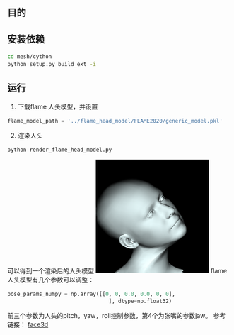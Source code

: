 ## 目的
## 安装依赖
```bash
cd mesh/cython
python setup.py build_ext -i 
```
## 运行
1. 下载flame 人头模型，并设置
```python
flame_model_path = '../flame_head_model/FLAME2020/generic_model.pkl'
```
2. 渲染人头
```python
python render_flame_head_model.py
```
可以得到一个渲染后的人头模型
![](example.png)
flame人头模型有几个参数可以调整：
```python
pose_params_numpy = np.array([[0, 0, 0.0, 0.0, 0, 0],
                                ], dtype=np.float32)
```
前三个参数为人头的pitch，yaw，roll控制参数，第4个为张嘴的参数jaw。
参考链接：
[face3d](git://github.com/YadiraF/face3d.git)